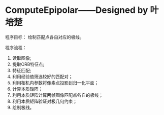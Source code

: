 # ComputeEpipolar——Designed by 叶培楚

程序目标：
    绘制匹配点各自对应的极线。

程序流程：
1. 读取图像;
2. 提取ORB特征点;
3. 特征匹配;
4. 利用经验值筛选较好的匹配对；
5. 利用相机内参数将像素点投影到归一化平面；
6. 计算本质矩阵；
7. 利用本质矩阵计算两帧图像匹配点各自的极线；
8. 利用本质矩阵验证对极几何约束；
9. 绘制极线。